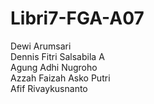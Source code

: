 # Libri7-FGA-A07
Dewi Arumsari<br/>
Dennis Fitri Salsabila A <br/>
Agung Adhi Nugroho <br/>
Azzah Faizah Asko Putri <br/>
Afif Rivaykusnanto
